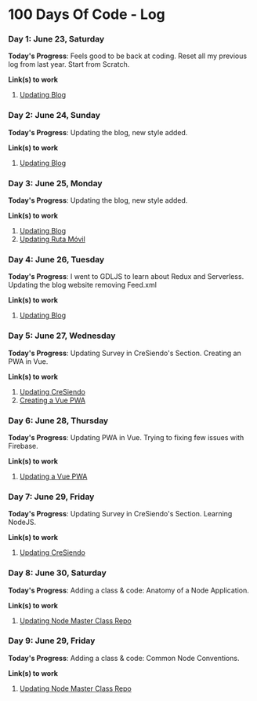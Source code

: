 # 100 Days Of Code - Log

### Day 1: June 23, Saturday

**Today's Progress**: Feels good to be back at coding. Reset all my previous log from last year. Start from Scratch.

**Link(s) to work**
1. [Updating Blog](https://omarsainz.com/blog)

### Day 2: June 24, Sunday

**Today's Progress**: Updating the blog, new style added.

**Link(s) to work**
1. [Updating Blog](https://omarsainz.com/blog)

### Day 3: June 25, Monday

**Today's Progress**: Updating the blog, new style added.

**Link(s) to work**
1. [Updating Blog](https://omarsainz.com/blog)
2. [Updating Ruta Móvil](https://github.com/OhmSainz/Omnilife)

### Day 4: June 26, Tuesday

**Today's Progress**: I went to GDLJS to learn about Redux and Serverless. Updating the blog website removing Feed.xml

**Link(s) to work**
1. [Updating Blog](https://omarsainz.com/blog)

### Day 5: June 27, Wednesday

**Today's Progress**: Updating Survey in CreSiendo's Section. Creating an PWA in Vue.

**Link(s) to work**
1. [Updating CreSiendo](https://github.com/OhmSainz/Omnilife)
2. [Creating a Vue PWA](https://github.com/OhmSainz/vue-pwa.git)

### Day 6: June 28, Thursday

**Today's Progress**: Updating PWA in Vue. Trying to fixing few issues with Firebase.

**Link(s) to work**
1. [Updating a Vue PWA](https://github.com/OhmSainz/vue-pwa.git)

### Day 7: June 29, Friday

**Today's Progress**: Updating Survey in CreSiendo's Section. Learning NodeJS.

**Link(s) to work**
1. [Updating CreSiendo](https://github.com/OhmSainz/Omnilife)

### Day 8: June 30, Saturday

**Today's Progress**: Adding a class & code: Anatomy of a Node Application.

**Link(s) to work**
1. [Updating Node Master Class Repo](https://github.com/OhmSainz/nodejs-masterclass)

### Day 9: June 29, Friday

**Today's Progress**: Adding a class & code: Common Node Conventions.

**Link(s) to work**
1. [Updating Node Master Class Repo](https://github.com/OhmSainz/nodejs-masterclass)